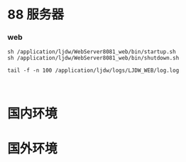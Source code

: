 # 88 服务器

### web

```shell
sh /application/ljdw/WebServer8081_web/bin/startup.sh
sh /application/ljdw/WebServer8081_web/bin/shutdown.sh

tail -f -n 100 /application/ljdw/logs/LJDW_WEB/log.log



```


# 国内环境


# 国外环境